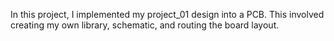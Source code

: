 In this project, I implemented my project_01 design into a PCB. This involved creating my own library, schematic, and routing the board layout. 
